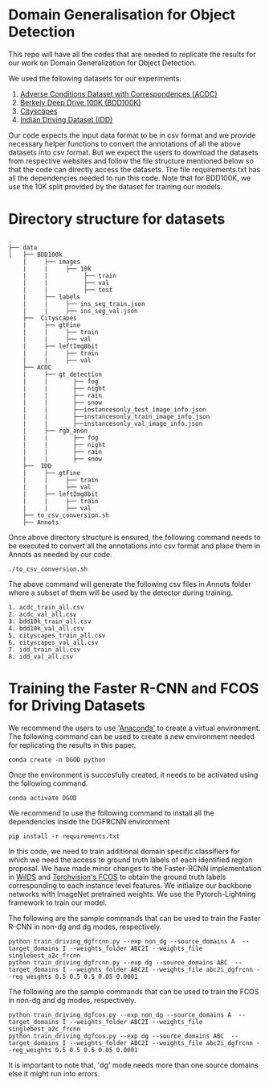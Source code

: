 # Domain Generalisation for Object Detection
This repo will have all the codes that are needed to replicate the results for our work on Domain Generalization for Object Detection.

We used the following datasets for our experiments. 

1. [Adverse Conditions Dataset with Correspondences (ACDC)](https://acdc.vision.ee.ethz.ch/download)
2. [Berkely Deep Drive 100K (BDD100K)](https://bdd-data.berkeley.edu/)
3. [Cityscapes](https://www.cityscapes-dataset.com/)
4. [Indian Driving Dataset (IDD)](https://idd.insaan.iiit.ac.in/)

Our code expects the input data format to be in csv format and we provide necessary helper functions to convert the annotations of all the above datasets into csv format. But we expect the users to download the datasets from respective websites and follow the file structure mentioned below so that the code can directly access the datasets. The file requirements.txt has all the dependencies needed to run this code. Note that for BDD100K, we use the 10K split provided by the dataset for training our models. 

# Directory structure for datasets

```
.
├── data
│   ├── BDD100k
    |     ├── images
    |     |     ├── 10k
    |     |          ├── train
    |     |          ├── val
    |     |          ├── test
    |     ├── labels
    |     |     ├── ins_seg_train.json
    |     |     ├── ins_seg_val.json
    ├──  Cityscapes
    |     ├── gtFine
    |     |     ├── train
    |     |     ├── val
    |     ├── leftImg8bit
    |     |     ├── train
    |     |     ├── val
    ├── ACDC
    |     ├── gt_detection
    |     |       ├── fog
    |     |       ├── night
    |     |       ├── rain
    |     |       ├── snow
    |     |       ├──instancesonly_test_image_info.json
    |     |       ├──instancesonly_train_image_info.json
    |     |       ├──instancesonly_val_image_info.json
    |     ├── rgb_anon
    |     |       ├── fog
    |     |       ├── night
    |     |       ├── rain
    |     |       ├── snow
    ├──  IDD
    |     ├── gtFine
    |     |     ├── train
    |     |     ├── val
    |     ├── leftImg8bit
    |     |     ├── train
    |     |     ├── val
    ├── to_csv_conversion.sh
    ├── Annots
```

Once above directory structure is ensured, the following command needs to be executed to convert all the annotations into csv format and place them in Annots as needed by our code. 

```
./to_csv_conversion.sh
```

The above command will generate the following csv files in Annots folder where a subset of them will be used by the detector during training. 

```
1. acdc_train_all.csv
2. acdc_val_all.csv
3. bdd10k_train_all.csv
4. bdd10k_val_all.csv
5. cityscapes_train_all.csv
6. cityscapes_val_all.csv
7. idd_train_all.csv
8. idd_val_all.csv
```


# Training the Faster R-CNN and FCOS for Driving Datasets

We recommend the users to use '[Anaconda'](https://docs.anaconda.com/anaconda/install/linux/) to create a virtual environment. The following command can be used to create a new environment needed for replicating the results in this paper. 
```
conda create -n DGOD python
```

Once the environment is succesfully created, it needs to be activated using the following command. 
```
conda activate DGOD
```

We recommend to use the following command to install all the dependencies inside the DGFRCNN environment
```
pip install -r requirements.txt
```

In this code, we need to train additional domain specific classifiers for which we need the access to ground truth labels of each identified region proposal. We have made minor changes to the Faster-RCNN implementation in [WilDS](https://github.com/p-lambda/wilds/tree/main/examples/models/detection) and [Torchvision's FCOS](https://github.com/pytorch/vision/blob/main/torchvision/models/detection/fcos.py)  to obtain the ground truth labels corresponding to each instance level features. We initialize our backbone networks with ImageNet pretrained weights. We use the Pytorch-Lightning framework to train our model. 

The following are the sample commands that can be used to train the Faster R-CNN in non-dg and dg modes, respectively. 
```
python train_driving_dgfrcnn.py --exp non_dg --source_domains A  --target_domains I --weights_folder ABC2I --weights_file singlebest_a2c_frcnn 
python train_driving_dgfrcnn.py --exp dg --source_domains ABC  --target_domains I --weights_folder ABC2I --weights_file abc2i_dgfrcnn --reg_weights 0.5 0.5 0.5 0.05 0.0001
```

The following are the sample commands that can be used to train the FCOS in non-dg and dg modes, respectively. 
```
python train_driving_dgfcos.py --exp non_dg --source_domains A  --target_domains I --weights_folder ABC2I --weights_file singlebest_a2c_frcnn 
python train_driving_dgfcos.py --exp dg --source_domains ABC  --target_domains I --weights_folder ABC2I --weights_file abc2i_dgfrcnn --reg_weights 0.5 0.5 0.5 0.05 0.0001
```

It is important to note that, 'dg' mode needs more than one source domains else it might run into errors. 





